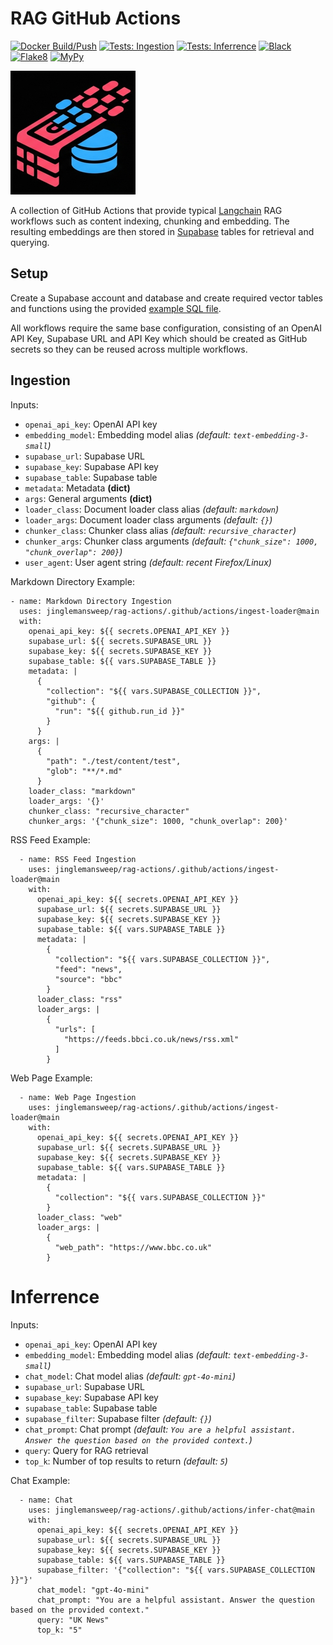 # RAG GitHub Actions

[![Docker Build/Push](https://github.com/jinglemansweep/rag-actions/actions/workflows/docker.yml/badge.svg)](https://github.com/jinglemansweep/rag-actions/actions/workflows/docker.yml) [![Tests: Ingestion](https://github.com/jinglemansweep/rag-actions/actions/workflows/test-ingest.yml/badge.svg)](https://github.com/jinglemansweep/rag-actions/actions/workflows/test-ingest.yml) [![Tests: Inferrence](https://github.com/jinglemansweep/rag-actions/actions/workflows/test-infer.yml/badge.svg)](https://github.com/jinglemansweep/rag-actions/actions/workflows/test-infer.yml) [![Black](https://github.com/jinglemansweep/rag-actions/actions/workflows/black.yml/badge.svg)](https://github.com/jinglemansweep/rag-actions/actions/workflows/black.yml) [![Flake8](https://github.com/jinglemansweep/rag-actions/actions/workflows/flake8.yml/badge.svg)](https://github.com/jinglemansweep/rag-actions/actions/workflows/flake8.yml) [![MyPy](https://github.com/jinglemansweep/rag-actions/actions/workflows/mypy.yml/badge.svg)](https://github.com/jinglemansweep/rag-actions/actions/workflows/mypy.yml)

![Logo](./docs/images/logo.png)

A collection of GitHub Actions that provide typical [Langchain](https://www.langchain.com/) RAG workflows such as content indexing, chunking and embedding. The resulting embeddings are then stored in [Supabase](https://supabase.com/) tables for retrieval and querying.

## Setup

Create a Supabase account and database and create required vector tables and functions using the provided [example SQL file](./supabase/setup.sql).

All workflows require the same base configuration, consisting of an OpenAI API Key, Supabase URL and API Key which should be created as GitHub secrets so they can be reused across multiple workflows.

## Ingestion

Inputs:

* `openai_api_key`: OpenAI API key
* `embedding_model`: Embedding model alias *(default: `text-embedding-3-small`)*
* `supabase_url`: Supabase URL
* `supabase_key`: Supabase API key
* `supabase_table`: Supabase table
* `metadata`: Metadata **(dict)**
* `args`: General arguments **(dict)**
* `loader_class`: Document loader class alias *(default: `markdown`)*
* `loader_args`: Document loader class arguments *(default: `{}`)*
* `chunker_class`: Chunker class alias *(default: `recursive_character`)*
* `chunker_args`: Chunker class arguments *(default: `{"chunk_size": 1000, "chunk_overlap": 200}`)*
* `user_agent`: User agent string *(default: recent Firefox/Linux)*

Markdown Directory Example:

    - name: Markdown Directory Ingestion
      uses: jinglemansweep/rag-actions/.github/actions/ingest-loader@main
      with:
        openai_api_key: ${{ secrets.OPENAI_API_KEY }}
        supabase_url: ${{ secrets.SUPABASE_URL }}
        supabase_key: ${{ secrets.SUPABASE_KEY }}
        supabase_table: ${{ vars.SUPABASE_TABLE }}
        metadata: |
          {
            "collection": "${{ vars.SUPABASE_COLLECTION }}",
            "github": {
              "run": "${{ github.run_id }}"
            }
          }
        args: |
          {
            "path": "./test/content/test",
            "glob": "**/*.md"
          }
        loader_class: "markdown"
        loader_args: '{}'
        chunker_class: "recursive_character"
        chunker_args: '{"chunk_size": 1000, "chunk_overlap": 200}'

RSS Feed Example:

      - name: RSS Feed Ingestion
        uses: jinglemansweep/rag-actions/.github/actions/ingest-loader@main
        with:
          openai_api_key: ${{ secrets.OPENAI_API_KEY }}
          supabase_url: ${{ secrets.SUPABASE_URL }}
          supabase_key: ${{ secrets.SUPABASE_KEY }}
          supabase_table: ${{ vars.SUPABASE_TABLE }}
          metadata: |
            {
              "collection": "${{ vars.SUPABASE_COLLECTION }}",
              "feed": "news",
              "source": "bbc"
            }
          loader_class: "rss"
          loader_args: |
            {
              "urls": [
                "https://feeds.bbci.co.uk/news/rss.xml"
              ]
            }

Web Page Example:

      - name: Web Page Ingestion
        uses: jinglemansweep/rag-actions/.github/actions/ingest-loader@main
        with:
          openai_api_key: ${{ secrets.OPENAI_API_KEY }}
          supabase_url: ${{ secrets.SUPABASE_URL }}
          supabase_key: ${{ secrets.SUPABASE_KEY }}
          supabase_table: ${{ vars.SUPABASE_TABLE }}
          metadata: |
            {
              "collection": "${{ vars.SUPABASE_COLLECTION }}"
            }
          loader_class: "web"
          loader_args: |
            {
              "web_path": "https://www.bbc.co.uk"
            }

# Inferrence

Inputs:

* `openai_api_key`: OpenAI API key
* `embedding_model`: Embedding model alias *(default: `text-embedding-3-small`)*
* `chat_model`: Chat model alias *(default: `gpt-4o-mini`)*
* `supabase_url`: Supabase URL
* `supabase_key`: Supabase API key
* `supabase_table`: Supabase table
* `supabase_filter`: Supabase filter *(default: `{}`)*
* `chat_prompt`: Chat prompt *(default: `You are a helpful assistant. Answer the question based on the provided context.`)*
* `query`: Query for RAG retrieval
* `top_k`: Number of top results to return *(default: `5`)*

Chat Example:

      - name: Chat
        uses: jinglemansweep/rag-actions/.github/actions/infer-chat@main
        with:
          openai_api_key: ${{ secrets.OPENAI_API_KEY }}
          supabase_url: ${{ secrets.SUPABASE_URL }}
          supabase_key: ${{ secrets.SUPABASE_KEY }}
          supabase_table: ${{ vars.SUPABASE_TABLE }}
          supabase_filter: '{"collection": "${{ vars.SUPABASE_COLLECTION }}"}'
          chat_model: "gpt-4o-mini"
          chat_prompt: "You are a helpful assistant. Answer the question based on the provided context."
          query: "UK News"
          top_k: "5"
